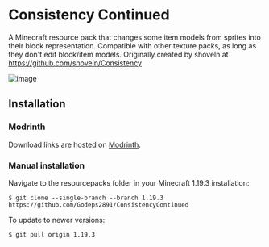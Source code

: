 # Consistency Continued
A Minecraft resource pack that changes some item models from sprites into their block representation. Compatible with other texture packs, as long as they don't edit block/item models.
Originally created by shoveln at https://github.com/shoveln/Consistency

![image](https://user-images.githubusercontent.com/54289108/188510469-9723f571-2c2c-4bf4-bf55-95ee25d60109.png)

## Installation
### Modrinth
Download links are hosted on [Modrinth](https://modrinth.com/resourcepack/consistency).
### Manual installation
Navigate to the resourcepacks folder in your Minecraft 1.19.3 installation:

```
$ git clone --single-branch --branch 1.19.3 https://github.com/Godeps2891/ConsistencyContinued
```

To update to newer versions:

```
$ git pull origin 1.19.3
```
